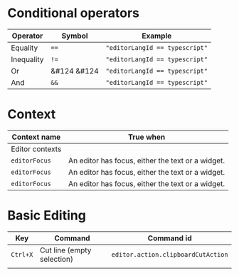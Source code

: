 





# Conditional operators
| Operator | Symbol| Example |
|-----|--------|------------|
| Equality | `==` | `"editorLangId == typescript"` |
| Inequality | `!=` | `"editorLangId == typescript"` |
| Or | &#124 &#124 | `"editorLangId == typescript"` |
| And | `&&` | `"editorLangId == typescript"` |



# Context
| Context name | True when |
|-----|---------------|
| Editor contexts  |  |
| `editorFocus`| An editor has focus, either the text or a widget. | 
| `editorFocus`| An editor has focus, either the text or a widget. | 
| `editorFocus`| An editor has focus, either the text or a widget. | 










# Basic Editing

| Key | Command| Command id |
|-----|---------------|------------|
| `Ctrl+X`| Cut line (empty selection) | `editor.action.clipboardCutAction` |
|     |        |            |


